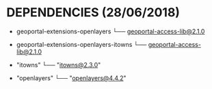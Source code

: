 # DEPENDENCIES (28/06/2018)

* geoportal-extensions-openlayers
└── geoportal-access-lib@2.1.0

* geoportal-extensions-openlayers-itowns
└── geoportal-access-lib@2.1.0

* "itowns"
└── "itowns@2.3.0"

* "openlayers"
└── "openlayers@4.4.2"
